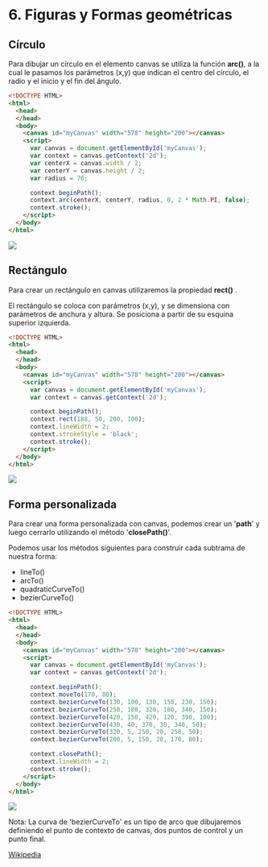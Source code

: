 # 6. Figuras y Formas geométricas

## Círculo

Para dibujar un círculo en el elemento canvas se utiliza la función **arc()**, a la cual le pasamos los parámetros (x,y) que indican el centro del círculo, el radio y el inicio y el fin del ángulo.

```html
<!DOCTYPE HTML>
<html>
  <head>
  </head>
  <body>
    <canvas id="myCanvas" width="578" height="200"></canvas>
    <script>
      var canvas = document.getElementById('myCanvas');
      var context = canvas.getContext('2d');
      var centerX = canvas.width / 2;
      var centerY = canvas.height / 2;
      var radius = 70;

      context.beginPath();
      context.arc(centerX, centerY, radius, 0, 2 * Math.PI, false);
      context.stroke();
    </script>
  </body>
</html>
```

![](https://s17.postimg.org/kryrgqsu7/circulo.png)

## Rectángulo

Para crear un rectángulo en canvas utilizaremos la propiedad **rect()** .

El rectángulo se coloca con parámetros (x,y), y se dimensiona con parámetros de anchura y altura.
Se posiciona a partir de su esquina superior izquierda.

```html
<!DOCTYPE HTML>
<html>
  <head>
  </head>
  <body>
    <canvas id="myCanvas" width="578" height="200"></canvas>
    <script>
      var canvas = document.getElementById('myCanvas');
      var context = canvas.getContext('2d');

      context.beginPath();
      context.rect(188, 50, 200, 100);
      context.lineWidth = 2;
      context.strokeStyle = 'black';
      context.stroke();
    </script>
  </body>
</html>
```

![](https://s18.postimg.org/mrzpv5dwp/rectangulo.png)

## Forma personalizada

Para crear una forma personalizada con canvas, podemos crear un '**path**' y luego cerrarlo
utilizando el método '**closePath()**'.

Podemos usar los métodos siguientes para construir cada subtrama de nuestra forma:

- lineTo()
- arcTo()
- quadraticCurveTo()
- bezierCurveTo()

```html
<!DOCTYPE HTML>
<html>
  <head>
  </head>
  <body>
    <canvas id="myCanvas" width="578" height="200"></canvas>
    <script>
      var canvas = document.getElementById('myCanvas');
      var context = canvas.getContext('2d');

      context.beginPath();
      context.moveTo(170, 80);
      context.bezierCurveTo(130, 100, 130, 150, 230, 150);
      context.bezierCurveTo(250, 180, 320, 180, 340, 150);
      context.bezierCurveTo(420, 150, 420, 120, 390, 100);
      context.bezierCurveTo(430, 40, 370, 30, 340, 50);
      context.bezierCurveTo(320, 5, 250, 20, 250, 50);
      context.bezierCurveTo(200, 5, 150, 20, 170, 80);

      context.closePath();
      context.lineWidth = 2;
      context.stroke();
    </script>
  </body>
</html>
```

![](https://s30.postimg.org/gmrsqjtn5/bezier.png)

Nota: La curva de 'bezierCurveTo' es un tipo de arco que dibujaremos definiendo el punto de contexto de canvas, dos puntos de control y un punto final.

[Wikipedia](https://es.wikipedia.org/wiki/Curva_de_B%C3%A9zier)
